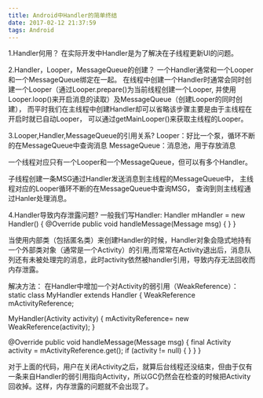 ```yaml
---
title: Android中Handler的简单终结
date: 2017-02-12 21:37:59
tags: Android
---
```

1.Handler何用？
在实际开发中Handler是为了解决在子线程更新UI的问题。

2.Handler，Looper，MessageQueue的创建？
一个Handler通常和一个Looper和一个MessageQueue绑定在一起。
在线程中创建一个Handler时通常会同时创建一个Looper（通过Looper.prepare()为当前线程创建一个Looper,
并使用Looper.loop()来开启消息的读取）及MessageQueue（创建Looper的同时创建），
而平时我们在主线程中创建Handler却可以省略该步骤主要是由于主线程在开启时就已自动Looper，
可以通过getMainLooper()来获取主线程的Looper。

3.Looper,Handler,MessageQueue的引用关系?
Looper：好比一个泵，循环不断的在MessageQueue中查询消息
MessageQueue：消息池，用于存放消息

一个线程对应只有一个Looper和一个MessageQueue，但可以有多个Handler。

子线程创建一条MSG通过Handler发送消息到主线程的MessageQueue中，
主线程对应的Looper循环不断的在MessageQueue中查询MSG，
查询到则主线程通过Hanler处理消息。

4.Handler导致内存泄露问题?
一般我们写Handler:
Handler mHandler = new Handler() {
@Override
public void handleMessage(Message msg) {
  }
}

当使用内部类（包括匿名类）来创建Handler的时候，Handler对象会隐式地持有一个外部类对象（通常是一个Activity）的引用,而常常在Activity退出后，消息队列还有未被处理完的消息，此时activity依然被handler引用，导致内存无法回收而内存泄露。

解决方法：
在Handler中增加一个对Activity的弱引用（WeakReference）：
static class MyHandler extends Handler {
WeakReference mActivityReference;

MyHandler(Activity activity) {
mActivityReference= new WeakReference(activity);
}

@Override
public void handleMessage(Message msg) {
final Activity activity = mActivityReference.get();
if (activity != null) {
    }
  }
}

对于上面的代码，用户在关闭Activity之后，就算后台线程还没结束，但由于仅有一条来自Handler的弱引用指向Activity，所以GC仍然会在检查的时候把Activity回收掉。这样，内存泄露的问题就不会出现了。
